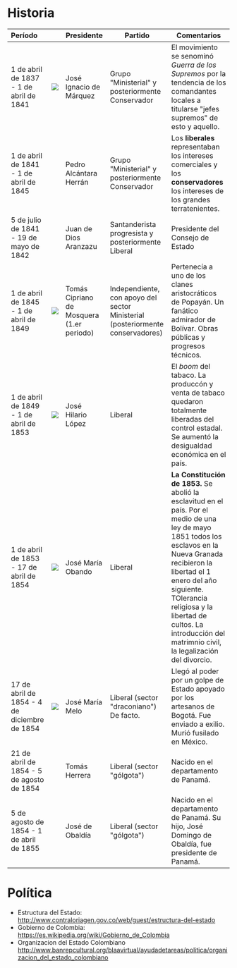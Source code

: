 # Historia

| Período | | Presidente | Partido | Comentarios |
|:---|---|---|---|---|
| 1 de abril de 1837 - 1 de abril de 1841 | ![](https://upload.wikimedia.org/wikipedia/commons/e/e7/Jos%C3%A9_Ignacio_de_M%C3%A1rquez_1.jpg) | José Ignacio de Márquez | Grupo "Ministerial" y posteriormente Conservador | El movimiento se senominó *Guerra de los Supremos* por la tendencia de los comandantes locales a titularse "jefes supremos" de esto y aquello. |
|  1 de abril de 1841 - 1 de abril de 1845 | | Pedro Alcántara Herrán | Grupo "Ministerial" y posteriormente Conservador | Los **liberales** representaban los intereses comerciales y los **conservadores** los intereses de los grandes terratenientes. |
| 5 de julio de 1841 - 19 de mayo de 1842	| | Juan de Dios Aranzazu	| Santanderista progresista y posteriormente Liberal |	Presidente del Consejo de Estado |
| 1 de abril de 1845 - 1 de abril de 1849	| ![](https://upload.wikimedia.org/wikipedia/commons/a/ac/Portrait_of_Tom%C3%A1s_Cipriano_de_Mosquera.jpg) |	Tomás Cipriano de Mosquera (1.er periodo)	| Independiente, con apoyo del sector Ministerial (posteriormente conservadores) | Pertenecía a uno de los clanes aristocráticos de Popayán. Un fanático admirador de Bolívar. Obras públicas y progresos técnicos. |
| 1 de abril de 1849 - 1 de abril de 1853	| ![](https://upload.wikimedia.org/wikipedia/commons/c/c8/General_Jos%C3%A9_Hilario_L%C3%B3pez.jpg)	| José Hilario López	| Liberal | El *boom* del tabaco. La produccón y venta de tabaco quedaron totalmente liberadas del control estadal. Se aumentó la desigualdad económica en el país. |
|1 de abril de 1853 - 17 de abril de 1854	| ![](https://upload.wikimedia.org/wikipedia/commons/5/5c/Jos%C3%A9_Mar%C3%ADa_Obando_del_Campo.jpg) | José María Obando	| Liberal | **La Constitución de 1853.** Se abolió la esclavitud en el país. Por el medio de una ley de mayo 1851 todos los esclavos en la Nueva Granada recibieron la libertad el 1 enero del año siguiente. TOlerancia religiosa y la libertad de cultos. La introducción del matrimnio civil, la legalización del divorcio. |
| 17 de abril de 1854 - 4 de diciembre de 1854 | ![](https://upload.wikimedia.org/wikipedia/commons/c/c7/Jose_Maria_Melo_1.jpg) | José María Melo	| Liberal (sector "draconiano")	De facto. | Llegó al poder por un golpe de Estado apoyado por los artesanos de Bogotá. Fue enviado a exilio. Murió fusilado en México. |
| 21 de abril de 1854 - 5 de agosto de 1854	| |	Tomás Herrera	| Liberal (sector "gólgota") |	Nacido en el departamento de Panamá. |
| 5 de agosto de 1854 - 1 de abril de 1855 | |	José de Obaldía	| Liberal (sector "gólgota") |	Nacido en el departamento de Panamá. Su hijo, José Domingo de Obaldía, fue presidente de Panamá. |

# Política

* Estructura del Estado: http://www.contraloriagen.gov.co/web/guest/estructura-del-estado
* Gobierno de Colombia: https://es.wikipedia.org/wiki/Gobierno_de_Colombia
* Organizacion del Estado Colombiano http://www.banrepcultural.org/blaavirtual/ayudadetareas/politica/organizacion_del_estado_colombiano
